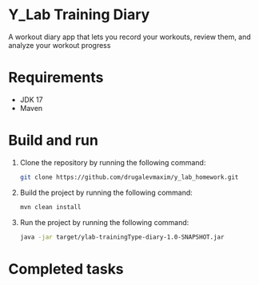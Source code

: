 # Y_Lab Training Diary
A workout diary app that lets you record your workouts, review them, and analyze your workout progress
# Requirements
- JDK 17
- Maven
# Build and run
1. Clone the repository by running the following command:
    ```bash
    git clone https://github.com/drugalevmaxim/y_lab_homework.git
    ```
2. Build the project by running the following command:
    ```bash
   mvn clean install
   ```
3. Run the project by running the following command:
    ```bash
    java -jar target/ylab-trainingType-diary-1.0-SNAPSHOT.jar
    ```
# Completed tasks
